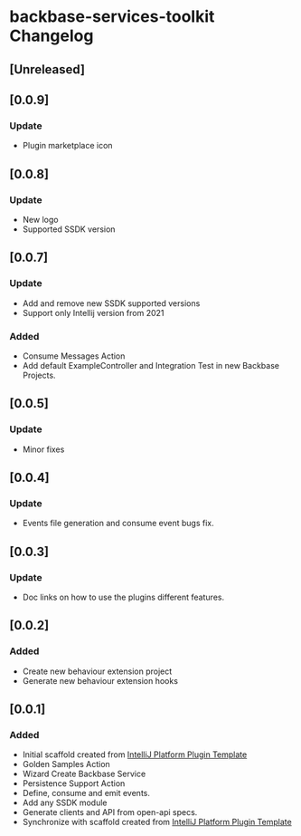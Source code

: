 <!-- Keep a Changelog guide -> https://keepachangelog.com -->

# backbase-services-toolkit Changelog

## [Unreleased]

## [0.0.9]
### Update
- Plugin marketplace icon

## [0.0.8]
### Update
- New logo
- Supported SSDK version

## [0.0.7]
### Update
- Add and remove new SSDK supported versions
- Support only Intellij version from 2021

### Added
- Consume Messages Action
- Add default ExampleController and Integration Test in new Backbase Projects.

## [0.0.5]
### Update
- Minor fixes

## [0.0.4]
### Update
- Events file generation and consume event bugs fix.

## [0.0.3]
### Update
- Doc links on how to use the plugins different features.

## [0.0.2]
### Added
- Create new behaviour extension project
- Generate new behaviour extension hooks

## [0.0.1]
### Added
- Initial scaffold created from [IntelliJ Platform Plugin Template](https://github.com/JetBrains/intellij-platform-plugin-template)
- Golden Samples Action  
- Wizard Create Backbase Service
- Persistence Support Action
- Define, consume and emit events. 
- Add any SSDK module
- Generate clients and API from open-api specs.
- Synchronize with scaffold created from [IntelliJ Platform Plugin Template](https://github.com/JetBrains/intellij-platform-plugin-template)